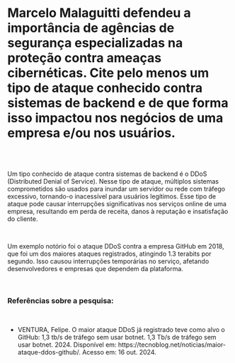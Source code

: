 <h1>Marcelo Malaguitti defendeu a importância de agências de segurança especializadas na proteção contra ameaças cibernéticas. Cite pelo menos um tipo de ataque conhecido contra sistemas de backend e de que forma isso impactou nos negócios de uma empresa e/ou nos usuários.</h1>
<br>
<br>
<p>Um tipo conhecido de ataque contra sistemas de backend é o DDoS (Distributed Denial of Service). Nesse tipo de ataque, múltiplos sistemas comprometidos são usados para inundar um servidor ou rede com tráfego excessivo, tornando-o inacessível para usuários legítimos. Esse tipo de ataque pode causar interrupções significativas nos serviços online de uma empresa, resultando em perda de receita, danos à reputação e insatisfação do cliente.</p>
<br>
<p>Um exemplo notório foi o ataque DDoS contra a empresa GitHub em 2018, que foi um dos maiores ataques registrados, atingindo 1.3 terabits por segundo. Isso causou interrupções temporárias no serviço, afetando desenvolvedores e empresas que dependem da plataforma.</p>
<br>
<h3>Referências sobre a pesquisa:</h3>
<br>
<ul><li>VENTURA, Felipe. O maior ataque DDoS já registrado teve como alvo o GitHub: 1,3 tb/s de tráfego sem usar botnet. 1,3 Tb/s de tráfego sem usar botnet. 2024. Disponível em: https://tecnoblog.net/noticias/maior-ataque-ddos-github/. Acesso em: 16 out. 2024.</li></ul>